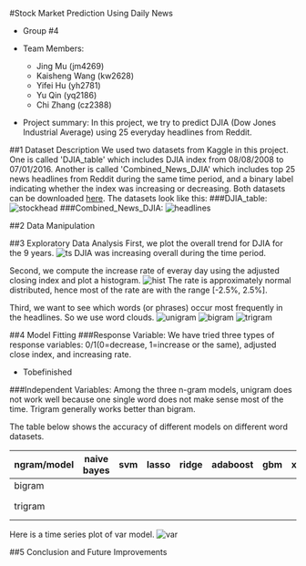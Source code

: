 #Stock Market Prediction Using Daily News
+ Group #4
+ Team Members:
  + Jing Mu (jm4269)
  + Kaisheng Wang (kw2628)
  + Yifei Hu (yh2781)
  + Yu Qin (yq2186)
  + Chi Zhang (cz2388)
  
+ Project summary: In this project, we try to predict DJIA (Dow Jones Industrial Average) using 25 everyday headlines from Reddit.

##1 Dataset Description
We used two datasets from Kaggle in this project. One is called 'DJIA_table' which includes DJIA index from 08/08/2008 to 07/01/2016. Another is called 'Combined_News_DJIA' which includes top 25 news headlines from Reddit during the same time period, and a binary label indicating whether the index was increasing or decreasing. Both datasets can be downloaded [here](https://www.kaggle.com/aaron7sun/stocknews/downloads/stocknews.zip).
The datasets look like this:
###DJIA_table:
![stockhead](https://github.com/TZstatsADS/Fall2016-proj5-proj5-grp4/blob/master/figs/stockhead.png)
###Combined_News_DJIA:
![headlines](https://github.com/TZstatsADS/Fall2016-proj5-proj5-grp4/blob/master/figs/headlines.png)

##2 Data Manipulation

##3 Exploratory Data Analysis
First, we plot the overall trend for DJIA for the 9 years.
![ts](https://github.com/TZstatsADS/Fall2016-proj5-proj5-grp4/blob/master/figs/ts1.png)
DJIA was increasing overall during the time period.

Second, we compute the increase rate of everay day using the adjusted closing index and plot a histogram.
![hist](https://github.com/TZstatsADS/Fall2016-proj5-proj5-grp4/blob/master/figs/hist1.png)
The rate is approximately normal distributed, hence most of the rate are with the range [-2.5%, 2.5%].

Third, we want to see which words (or phrases) occur most frequently in the headlines. So we use word clouds.
![unigram](https://github.com/TZstatsADS/Fall2016-proj5-proj5-grp4/blob/master/figs/wc1.png)
![bigram](https://github.com/TZstatsADS/Fall2016-proj5-proj5-grp4/blob/master/figs/wc2.png)
![trigram](https://github.com/TZstatsADS/Fall2016-proj5-proj5-grp4/blob/master/figs/wc3.png)

##4 Model Fitting
###Response Variable:
We have tried three types of response variables: 0/1(0=decrease, 1=increase or the same), adjusted close index, and increasing rate.  
+ Tobefinished

###Independent Variables:
Among the three n-gram models, unigram does not work well because one single word does not make sense most of the time. 
Trigram generally works better than bigram.

The table below shows the accuracy of different models on different word datasets.


ngram/model | naive bayes |  svm  | lasso | ridge | adaboost |  gbm  | xgboost | random forest |  var  
------------|-------------|-------|-------|-------|----------|-------|---------|---------------|------ 
bigram      |             |       |       |       |          |       |         |               |  48%
trigram     |             |       |       |       |          |       |         |               | <font color=red>57.6%</font>

Here is a time series plot of var model.
![var](https://github.com/TZstatsADS/Fall2016-proj5-proj5-grp4/blob/master/figs/VAR.png)

##5 Conclusion and Future Improvements
